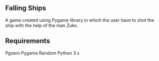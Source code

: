 ## Falling Ships

A game created using Pygame library in which the user have to shot the ship with the help of the man Zuko.

## Requirements

Pgzero
Pygame
Random
Python 3.x
